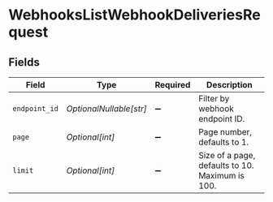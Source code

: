 # WebhooksListWebhookDeliveriesRequest


## Fields

| Field                                           | Type                                            | Required                                        | Description                                     |
| ----------------------------------------------- | ----------------------------------------------- | ----------------------------------------------- | ----------------------------------------------- |
| `endpoint_id`                                   | *OptionalNullable[str]*                         | :heavy_minus_sign:                              | Filter by webhook endpoint ID.                  |
| `page`                                          | *Optional[int]*                                 | :heavy_minus_sign:                              | Page number, defaults to 1.                     |
| `limit`                                         | *Optional[int]*                                 | :heavy_minus_sign:                              | Size of a page, defaults to 10. Maximum is 100. |